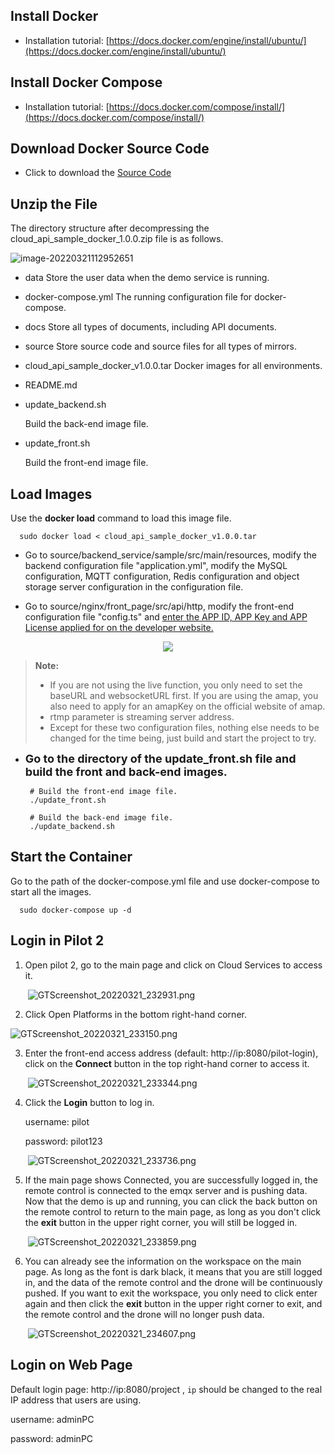 ## Install Docker

  - Installation tutorial: [https://docs.docker.com/engine/install/ubuntu/](https://docs.docker.com/engine/install/ubuntu/)

## Install Docker Compose

  - Installation tutorial: [https://docs.docker.com/compose/install/](https://docs.docker.com/compose/install/)

## Download Docker Source Code

- Click to download the [Source Code](https://terra-sz-hc1pro-cloudapi.oss-cn-shenzhen.aliyuncs.com/c0af9fe0d7eb4f35a8fe5b695e4d0b96/docker/cloud_api_sample_docker.zip)

## Unzip the File

The directory structure after decompressing the cloud_api_sample_docker_1.0.0.zip file is as follows.

![image-20220321112952651](https://stag-terra-1-g.djicdn.com/7774da665e07453698314cc27c523096/admin/doc/195959b3-f8e1-4f3d-9d9b-d90ece297e15.png)

- data
  Store the user data when the demo service is running.

- docker-compose.yml
  The running configuration file for docker-compose.

- docs
  Store all types of documents, including API documents.

- source
  Store source code and source files for all types of mirrors.

- cloud_api_sample_docker_v1.0.0.tar
  Docker images for all environments.

- README.md

- update_backend.sh

  Build the back-end image file.

- update_front.sh

  Build the front-end image file.

## Load Images

Use the **docker load** command to load this image file.	

```shell
  sudo docker load < cloud_api_sample_docker_v1.0.0.tar
```

- Go to source/backend_service/sample/src/main/resources, modify the backend configuration file "application.yml", modify the MySQL configuration, MQTT configuration, Redis configuration and object storage server configuration in the configuration file.

- Go to source/nginx/front_page/src/api/http, modify the front-end configuration file "config.ts" and [enter the APP ID, APP Key and APP License applied for on the developer website.](https://developer.dji.com/en/user/apps/#all)

<div>
<div style="text-align: center"><p></p>
</div>
<div align=center><img src="https://terra-1-g.djicdn.com/fee90c2e03e04e8da67ea6f56365fc76/SDK%20%E6%96%87%E6%A1%A3/CloudAPI/appinformation-en.jpeg" width="auto" ></div>
</div>

> **Note:**
> * If you are not using the live function, you only need to set the baseURL and websocketURL first. If you are using the amap, you also need to apply for an amapKey on the official website of amap.
> * rtmp parameter is streaming server address.
> * Except for these two configuration files, nothing else needs to be changed for the time being, just build and start the project to try.

- **<font size="4">Go to the directory of the update_front.sh file and build the front and back-end images.</font>**

  ```shell
   # Build the front-end image file.
   ./update_front.sh
   
   # Build the back-end image file.
   ./update_backend.sh
  ```


## Start the Container

Go to the path of the docker-compose.yml file and use docker-compose to start all the images.

```shell
  sudo docker-compose up -d
```

## Login in Pilot 2 

1. Open pilot 2, go to the main page and click on Cloud Services to access it.

   ​	![GTScreenshot_20220321_232931.png](https://terra-sz-hc1pro-cloudapi.oss-cn-shenzhen.aliyuncs.com/c0af9fe0d7eb4f35a8fe5b695e4d0b96/image/Screenshot_20220623-184322.png)

2. Click Open Platforms in the bottom right-hand corner.

![GTScreenshot_20220321_233150.png](https://terra-sz-hc1pro-cloudapi.oss-cn-shenzhen.aliyuncs.com/c0af9fe0d7eb4f35a8fe5b695e4d0b96/image/Screenshot_20220623-184704.png)

3. Enter the front-end access address (default: http://ip:8080/pilot-login), click on the **Connect** button in the top right-hand corner to access it.

   ​	![GTScreenshot_20220321_233344.png](https://terra-sz-hc1pro-cloudapi.oss-cn-shenzhen.aliyuncs.com/c0af9fe0d7eb4f35a8fe5b695e4d0b96/image/Screenshot_20220623-184748.png)

4. Click the **Login** button to log in.

   username: pilot 

   password: pilot123

   ​	![GTScreenshot_20220321_233736.png](https://stag-terra-1-g.djicdn.com/7774da665e07453698314cc27c523096/admin/doc/76990178-c000-478b-ba45-2a57db8756fb.png)

5. If the main page shows Connected, you are successfully logged in, the remote control is connected to the emqx server and is pushing data. Now that the demo is up and running, you can click the back button on the remote control to return to the main page, as long as you don't click the **exit** button in the upper right corner, you will still be logged in.

   ​	![GTScreenshot_20220321_233859.png](https://terra-sz-hc1pro-cloudapi.oss-cn-shenzhen.aliyuncs.com/c0af9fe0d7eb4f35a8fe5b695e4d0b96/image/Screenshot_20220623-184935.png)

6. You can already see the information on the workspace on the main page. As long as the font is dark black, it means that you are still logged in, and the data of the remote control and the drone will be continuously pushed. If you want to exit the workspace, you only need to click enter again and then click the **exit** button in the upper right corner to exit, and the remote control and the drone will no longer push data.

   ​	![GTScreenshot_20220321_234607.png](https://terra-sz-hc1pro-cloudapi.oss-cn-shenzhen.aliyuncs.com/c0af9fe0d7eb4f35a8fe5b695e4d0b96/image/Screenshot_20220623-184955.png)

   

## Login on Web Page

Default login page: http://ip:8080/project , `ip` should be changed to the real IP address that users are using.

username: adminPC

password: adminPC


